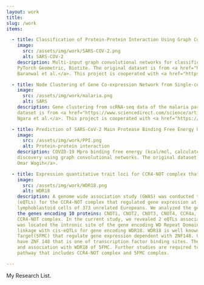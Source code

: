```yaml
---
layout: work
title:
slug: /work
items:

  - title: Classification of Protein-Protein Interaction Using Graph Convolutional Networks 
    image:
      src: /assets/img/work/SARS-COV-2.png
      alt: SARS-COV-2
    description: Multi-input graph convolutional networks for classification of protein-protein interaction by using PyTorch, 
    PyTorch Geometric, Biotite. The original dataset is from <a href="https://www.biorxiv.org/content/10.1101/2020.09.17.301200v2">
    Baranwal et al.</a>. This project is cooperated with <a href="https://mhlee216.github.io/">MyeongHoon Lee</a> 

  - title: Node Clustering of Gene Co-expression Network from Single-cell RNA Sequencing Using Node2Vec
    image:
      src: /assets/img/work/malaria.png
      alt: SARS
    description: Gene clustering from scRNA-seq data of the malaria parasite for life cycle analysis. The original 
    dataset is from <a href="https://www.sciencedirect.com/science/article/pii/S0014482718306438?via%3Dihub">
    Ngara et al.</a>. This project is cooperated with <a href="https://mhlee216.github.io/">MyeongHoon Lee</a>, TaeGyu Ha.  

  - title: Prediction of SARS-CoV-2 Main Protease Binding Free Energy Using Graph Convolutional Networks 
    image:
      src: /assets/img/work/PPI.png
      alt: Protein-protein interaction
    description: COVID-19 Mpro binding free energy (kcal/mol, calculated by AutoDock Vina) prediction for fast drug 
    discovery using graph convolutional networks. The original dataset is from <a href="https://github.com/omarwagih/covid19-docking">
    Omar Wagih</a>.

  - title: Expression quantitative trait loci for CCR4-NOT complex that regulate global gene expression 
    image:
      src: /assets/img/work/WDR18.png
      alt: WDR18
    description: A genome wide association study (GWAS) was conducted to identify expression quantitative trait loci 
    (eQTLs) for the CCR4-NOT complex that regulated gene expression at all steps. Data derived from RNA expression in 
    lymphoblastoid cells of 373 unrelated Europeans. We analyzed the genetic associations of SNPs with expression of 
    the genes encoding 10 proteins: CNOT1, CNOT2, CNOT3, CNOT4, CCR4a, CAF1, CAF40, CNOT10, CNOT11, and TAB182 among 
    CCR4-NOT complex. In the current study, we revealed 2 eQTLs associated with CNOT4 (P < ). One (rs114824303) of them 
    was located the intronic site of the gene encoding WD Repeat Domain 18 (WDR18). And then rs114824303 have strong 
    linkage with cis-eQTLs for gene encoding WDR18. WDR18 is well known subunit of Five Friends of Methylated Chromatin 
    Target(5FMC) that regulate gene expression dependent with ZNF148. CNOT4 target Promoter GH07J135507 (GeneHancer ID) 
    have ZNF 148 that is one of transcription factor binding sites. The current study suggested 2 novel eQTLs for CNOT4 
    and association with WDR18 of 5FMC. Further studies are required to understand their underlying mechanisms to unknown 
    pathway that includes CCR4-NOT complex and 5FMC complex.

---
```


My Research List.

<br />
<br />
